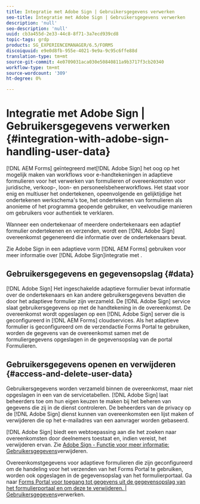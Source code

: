 ```yaml
---
title: Integratie met Adobe Sign | Gebruikersgegevens verwerken
seo-title: Integratie met Adobe Sign | Gebruikersgegevens verwerken
description: 'null'
seo-description: 'null'
uuid: cb3a455d-2e33-44c8-8f71-3a7ecd939cd8
topic-tags: grdp
products: SG_EXPERIENCEMANAGER/6.5/FORMS
discoiquuid: e9e0d8fb-955e-4021-9e9a-9c95c6ffe88d
translation-type: tm+mt
source-git-commit: 4e0709031aca030e50840811a9b3717f3cb20340
workflow-type: tm+mt
source-wordcount: '309'
ht-degree: 0%

---
```



# Integratie met Adobe Sign | Gebruikersgegevens verwerken {#integration-with-adobe-sign-handling-user-data}

[!DNL AEM Forms] geïntegreerd met[!DNL  Adobe Sign] het oog op het mogelijk maken van workflows voor e-handtekeningen in adaptieve formulieren voor het verwerken van formulieren of overeenkomsten voor juridische, verkoop-, loon- en personeelsbeheerworkflows. Het staat voor enig en multiuser het ondertekenen, opeenvolgende en gelijktijdige het ondertekenen werkschema&#39;s toe, het ondertekenen van formulieren als anonieme of het programma geopende gebruiker, en veelvoudige manieren om gebruikers voor authentiek te verklaren.

Wanneer een ondertekenaar of meerdere ondertekenaars een adaptief formulier ondertekenen en verzenden, wordt een [!DNL Adobe Sign] overeenkomst gegenereerd die informatie over de ondertekenaars bevat.

Zie Adobe Sign in een adaptieve vorm [!DNL AEM Forms] gebruiken voor meer informatie over [!DNL Adobe Sign]integratie met [](/help/forms/using/working-with-adobe-sign.md).

## Gebruikersgegevens en gegevensopslag {#data}

[!DNL Adobe Sign] Het ingeschakelde adaptieve formulier bevat informatie over de ondertekenaars en kan andere gebruikersgegevens bevatten die door het adaptieve formulier zijn verzameld. De [!DNL Adobe Sign] service slaat gebruikersgegevens op met de handtekening in de overeenkomst. De overeenkomst wordt opgeslagen op een [!DNL Adobe Sign] server die is geconfigureerd in [!DNL AEM Forms] cloudservices. Als het adaptieve formulier is geconfigureerd om de verzendactie Forms Portal te gebruiken, worden de gegevens van de overeenkomst samen met de formuliergegevens opgeslagen in de gegevensopslag van de portal Formulieren.

## Gebruikersgegevens openen en verwijderen {#access-and-delete-user-data}

Gebruikersgegevens worden verzameld binnen de overeenkomst, maar niet opgeslagen in een van de servicetabellen. [!DNL Adobe Sign] laat beheerders toe om hun eigen keuzen te maken bij het beheren van gegevens die zij in de dienst controleren. De beheerders van de privacy op de [!DNL Adobe Sign] dienst kunnen van overeenkomsten een lijst maken of verwijderen die op het e-mailadres van een aanvrager worden gebaseerd.

[!DNL Adobe Sign] biedt een webtoepassing aan die het zoeken naar overeenkomsten door deelnemers toestaat en, indien vereist, het verwijderen ervan. Zie [Adobe Sign - Functie voor meer informatie: Gebruikersgegevens](https://helpx.adobe.com/sign/help/adobesign_gdpr_user_deletion.html)verwijderen.

Overeenkomstgegevens voor adaptieve formulieren die zijn geconfigureerd om de handeling voor het verzenden van het Forms Portal te gebruiken, worden ook opgeslagen in de gegevensopslag van het formulierportaal. Ga naar [Forms Portal voor toegang tot gegevens uit de gegevensopslag van het formulierportaal en om deze te verwijderen. | Gebruikersgegevens](/help/forms/using/forms-portal-handling-user-data.md)verwerken.
